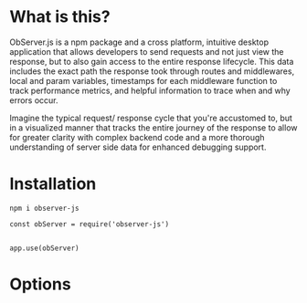 # What is this?

ObServer.js is a npm package and a cross platform, intuitive desktop application that allows developers to send requests and not just view the response, 
but to also gain access to the entire response lifecycle. This data includes the exact path the response took through routes and middlewares, local and param variables, 
timestamps for each middleware function to track performance metrics, and helpful
information to trace when and why errors occur. 

Imagine the typical request/ response cycle that you're accustomed to, but in a visualized manner that tracks the entire journey of the response to allow for greater clarity with complex backend code and a more thorough understanding of server side data for enhanced debugging support.

# Installation 

`npm i observer-js`

```
const obServer = require('observer-js')


app.use(obServer) 
```

# Options 
